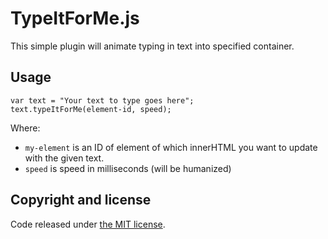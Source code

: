 # TypeItForMe.js
This simple plugin will animate typing in text into specified container.

## Usage
```
var text = "Your text to type goes here";
text.typeItForMe(element-id, speed);
```

Where:
- `my-element` is an ID of element of which innerHTML you want to update with the given text.
- `speed` is speed in milliseconds (will be humanized)


## Copyright and license
Code released under [the MIT license](LICENSE).